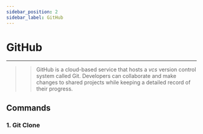 ```yaml
---
sidebar_position: 2
sidebar_label: GitHub
---
```


# GitHub
---

>> GitHub is a cloud-based service that hosts a *vcs* version control system called Git. Developers can collaborate and make changes to shared projects while keeping a detailed record of their progress.

## **Commands**

### 1. Git Clone